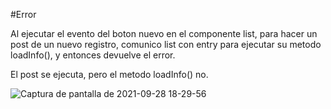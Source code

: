 #Error

Al ejecutar el evento del boton nuevo en el componente list, para hacer un post de un nuevo registro, comunico list con entry para ejecutar su metodo loadInfo(), y entonces devuelve el error.

El post se ejecuta, pero el metodo loadInfo() no.


![Captura de pantalla de 2021-09-28 18-29-56](https://user-images.githubusercontent.com/44450566/135136544-4e8542f7-2ce5-4737-b858-416f2347026b.png)
